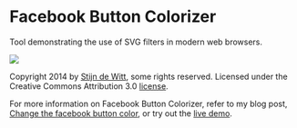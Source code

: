 Facebook Button Colorizer 
=========================

Tool demonstrating the use of SVG filters in modern web browsers.

<a title="Click for the live demo" alt="screenshot of the tool in action" href="http://members.chello.nl/~sgm.jansen/facebook-button-colorizer/"><img src="http://stijndewitt.files.wordpress.com/2014/02/screenshot.png?w=795" /></a>

Copyright 2014 by [Stijn de Witt](http://stijndewitt.com/), some rights reserved.
Licensed under the Creative Commons Attribution 3.0 [license](https://creativecommons.org/licenses/by/3.0/).

For more information on Facebook Button Colorizer, refer to my blog post, [Change the facebook button color](http://stijndewitt.wordpress.com/2014/02/22/change-the-facebook-button-color/), or try out the [live demo](http://members.chello.nl/~sgm.jansen/facebook-button-colorizer/).

